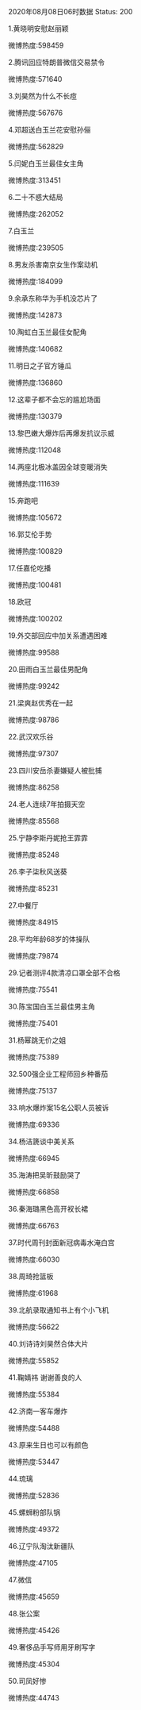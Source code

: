 2020年08月08日06时数据
Status: 200

1.黄晓明安慰赵丽颖

微博热度:598459

2.腾讯回应特朗普微信交易禁令

微博热度:571640

3.刘昊然为什么不长痘

微博热度:567676

4.邓超送白玉兰花安慰孙俪

微博热度:562829

5.闫妮白玉兰最佳女主角

微博热度:313451

6.二十不惑大结局

微博热度:262052

7.白玉兰

微博热度:239505

8.男友杀害南京女生作案动机

微博热度:184099

9.余承东称华为手机没芯片了

微博热度:142873

10.陶虹白玉兰最佳女配角

微博热度:140682

11.明日之子官方锤瓜

微博热度:136860

12.这辈子都不会忘的尴尬场面

微博热度:130379

13.黎巴嫩大爆炸后再爆发抗议示威

微博热度:112048

14.两座北极冰盖因全球变暖消失

微博热度:111639

15.奔跑吧

微博热度:105672

16.郭艾伦手势

微博热度:100829

17.任嘉伦吃播

微博热度:100481

18.欧冠

微博热度:100202

19.外交部回应中加关系遭遇困难

微博热度:99588

20.田雨白玉兰最佳男配角

微博热度:99242

21.梁爽赵优秀在一起

微博热度:98786

22.武汉欢乐谷

微博热度:97307

23.四川安岳杀妻嫌疑人被批捕

微博热度:86258

24.老人连续7年拍摄天空

微博热度:85568

25.宁静李斯丹妮抢王霏霏

微博热度:85248

26.李子柒秋风送葵

微博热度:85231

27.中餐厅

微博热度:84915

28.平均年龄68岁的体操队

微博热度:79874

29.记者测评4款清凉口罩全部不合格

微博热度:75541

30.陈宝国白玉兰最佳男主角

微博热度:75401

31.杨幂跳无价之姐

微博热度:75389

32.500强企业工程师回乡种番茄

微博热度:75137

33.响水爆炸案15名公职人员被诉

微博热度:69336

34.杨洁篪谈中美关系

微博热度:66945

35.海涛把吴昕鼓励哭了

微博热度:66858

36.秦海璐黑色高开衩长裙

微博热度:66763

37.时代周刊封面新冠病毒水淹白宫

微博热度:66030

38.周琦抢篮板

微博热度:61968

39.北航录取通知书上有个小飞机

微博热度:56622

40.刘诗诗刘昊然合体大片

微博热度:55852

41.鞠婧祎 谢谢善良的人

微博热度:55384

42.济南一客车爆炸

微博热度:54488

43.原来生日也可以有颜色

微博热度:53447

44.琉璃

微博热度:52836

45.螺蛳粉部队锅

微博热度:49372

46.辽宁队淘汰新疆队

微博热度:47105

47.微信

微博热度:45659

48.张公案

微博热度:45426

49.奢侈品手写师用牙刷写字

微博热度:45304

50.司凤好惨

微博热度:44743

